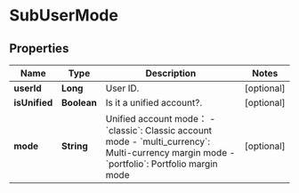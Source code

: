 
# SubUserMode

## Properties

Name | Type | Description | Notes
------------ | ------------- | ------------- | -------------
**userId** | **Long** | User ID. |  [optional]
**isUnified** | **Boolean** | Is it a unified account?. |  [optional]
**mode** | **String** | Unified account mode： - &#x60;classic&#x60;: Classic account mode - &#x60;multi_currency&#x60;: Multi-currency margin mode - &#x60;portfolio&#x60;: Portfolio margin mode |  [optional]


